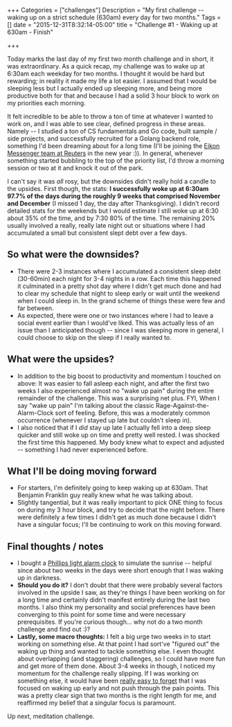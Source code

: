 +++
Categories = ["challenges"]
Description = "My first challenge -- waking up on a strict schedule (630am) every day for two months."
Tags = []
date = "2015-12-31T8:32:14-05:00"
title = "Challenge #1 - Waking up at 630am - Finish"

+++

Today marks the last day of my first two month challenge and in short, it was extraordinary. As a quick recap, my challenge was to wake up at 6:30am each weekday for two months. I thought it would be hard but rewarding; in reality it made my life a lot easier. I assumed that I would be sleeping less but I actually ended up sleeping more, and being more productive both for that and because I had a solid 3 hour block to work on my priorities each morning.

It felt incredible to be able to throw a ton of time at whatever I wanted to work on, and I was able to see clear, defined progress in these areas. Namely -- I studied a ton of CS fundamentals and Go code, built sample / side projects, and successfully recruited for a Golang backend role, something I'd been dreaming about for a long time (I'll be joining the <a href="https://youtu.be/jrt_GKtD1wU?t=2m3s" target="_blank">Eikon Messenger team at Reuters</a> in the new year :)). In general, whenever something started bubbling to the top of the priority list, I'd throw a morning session or two at it and knock it out of the park.

I can't say it was _all_ rosy, but the downsides didn't really hold a candle to the upsides. First though, the stats: **I successfully woke up at 6:30am 97.7% of the days during the roughly 9 weeks that comprised November and December** (I missed 1 day, the day after Thanksgiving). I didn't record detailed stats for the weekends but I would estimate I still woke up at 6:30 about 35% of the time, and by 7:30 80% of the time. The remaining 20% usually involved a really, really late night out or situations where I had accumulated a small but consistent slept debt over a few days.

## So what were the downsides?
 - There were 2-3 instances where I accumulated a consistent sleep debt (30-60min) each night for 3-4 nights in a row. Each time this happened it culminated in a pretty shot day where I didn't get much done and had to clear my schedule that night to sleep early or wait until the weekend when I could sleep in. In the grand scheme of things these were few and far between.
 - As expected, there were one or two instances where I had to leave a social event earlier than I would've liked. This was actually less of an issue than I anticipated though -- since I was sleeping more in general, I could choose to skip on the sleep if I really wanted to.

## What were the upsides?
 - In addition to the big boost to productivity and momentum I touched on above: It was easier to fall asleep each night, and after the first two weeks I also experienced almost no "wake up pain" during the entire remainder of the challenge. This was a surprising net plus. FYI, When I say "wake up pain" I'm talking about the classic Rage-Against-the-Alarm-Clock sort of feeling. Before, this was a moderately common occurrence (whenever I stayed up late but couldn't sleep in).
 - I also noticed that if I _did_ stay up late I actually fell into a deep sleep quicker and still woke up on time and pretty well rested. I was shocked the first time this happened. My body knew what to expect and adjusted -- something I had never experienced before.

## What I'll be doing moving forward
 - For starters, I'm definitely going to keep waking up at 630am. That Benjamin Franklin guy really knew what he was talking about. 
 - Slightly tangential, but it was really important to pick ONE thing to focus on during my 3 hour block, and try to decide that the night before. There were definitely a few times I didn't get as much done because I didn't have a singular focus; I'll be continuing to work on this moving forward.

## Final thoughts / notes
 - I bought a <a href="http://www.amazon.com/gp/product/B00F0W1RIW">Phillips light alarm clock</a> to simulate the sunrise -- helpful since about two weeks in the days were short enough that I was waking up in darkness.
 - **Should you do it?** I don't doubt that there were probably several factors involved in the upside I saw, as they're things I have been working on for a long time and certainly didn't manifest entirely during the last two months. I also think my personality and social preferences have been converging to this point for some time and were necessary prerequisites. If you're curious though... why not do a two month challenge and find out :)?
 - **Lastly, some macro thoughts:** I felt a big urge two weeks in to start working on something else. At that point I had sort've "figured out" the waking up thing and wanted to tackle something else. I even thought about overlapping (and staggering) challenges, so I could have more fun and get more of them done. About 3-4 weeks in though, I noticed my momentum for the challenge really slipping. If I was working on something else, it would have been <a href="http://www.artofmanliness.com/2012/10/08/hold-fast-how-forgetfulness-torpedos-your-journey-to-becoming-the-man-you-want-to-be-and-remembrance-is-the-antidote">really easy to forget</a> that I was focused on waking up early and not push through the pain points. This was a pretty clear sign that two months is the right length for me, and reaffirmed my belief that a singular focus is paramount.

Up next, meditation challenge.